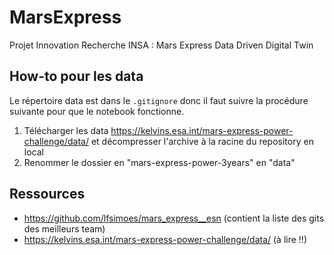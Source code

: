 # MarsExpress
Projet Innovation Recherche INSA : Mars Express Data Driven Digital Twin


## How-to pour les data

Le répertoire data est dans le ```.gitignore``` donc il faut suivre la procédure suivante pour que le notebook fonctionne.

1. Télécharger les data https://kelvins.esa.int/mars-express-power-challenge/data/ et décompresser l'archive à la racine du repository en local
2. Renommer le dossier en "mars-express-power-3years" en "data"


## Ressources

* https://github.com/lfsimoes/mars_express__esn (contient la liste des gits des meilleurs team)
* https://kelvins.esa.int/mars-express-power-challenge/data/ (à lire !!)


